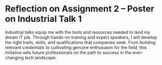 # Reflection on Assignment 2 – Poster on Industrial Talk 1
Industrial talks equip me with the tools and resources needed to land my dream IT job. Through hands-on training and expert speakers, I will develop the right traits, skills, and qualifications that companies seek. From building relevant credentials to cultivating genuine enthusiasm for the field, this initiative sets future professionals on the path to success in the ever-changing tech landscape.
